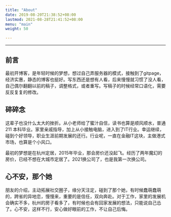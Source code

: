 ```yaml
---
title: "About"
date: 2019-08-20T21:38:52+08:00
lastmod: 2021-08-28T21:41:52+08:00
menu: "main"
weight: 50

---
```


---

## 前言

最初开博客，是年轻时候的梦想，想过自己弄服务器的模式，接触到了gitpage，经济实惠，静态的博客也挺好。写东西还是想有人看，后来慢慢就习惯了没人看，自己偶尔翻翻以前的稿子，调整格式，或者重写。写稿子的时候经常口语化，需要反反复复的修改。

## 碎碎念

这辈子也没什么太大的挫折。从小老师给了蜜汁自信，读书也算是顺风顺水，普通 211 本科毕业。家里亲戚指导，加上从小接触电脑，进入到了IT行业。幸运继续，碰到个好领导，职业生涯前期发展的还行。行业呢，一直在金融IT这块，主做港式市场，也算是个小风口。

最初的梦想是在杭州定居，2015年毕业，那会房价还没起飞。经历了两年魔幻的房价，已经不想在大城市定居了。2021换公司了，也是我第一次换公司。

## 心不安，那个她

朋友的介绍，主动拓展社交圈子，缘分天注定，碰到了那个她，有时候蠢萌蠢萌的，跨省的异地恋，慢慢来，重要的是信任，双向奔赴。对于工作，家里的发展机会确实不多，杭州的房子看多了，有时候也会有回家发展的想法，只能说自己怂了。心不安，这样不行，安心做好眼前的工作，不让自己后悔。
